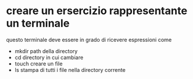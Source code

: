 # creare un ersercizio rappresentante un terminale                
                                                                  
questo terminale deve essere in grado di ricevere espressioni come
- mkdir path della directory                        
- cd directory in cui cambiare                      
- touch <nomefile> creare un file                   
- ls stampa di tutti i file nella directory corrente